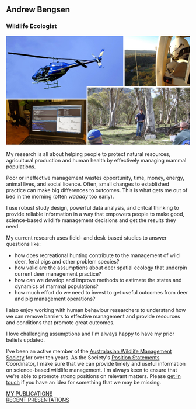 ## Andrew Bengsen  
### Wildlife Ecologist

![](Media/Collage1.png)

My research is all about helping people to protect natural resources, agricultural production and human health by effectively managing mammal populations.  

Poor or ineffective management wastes opportunity, time, money, energy, animal lives, and social licence. Often, small changes to established practice can make big differences to outcomes. This is what gets me out of bed in the morning (often *waaaay* too early).   

I use robust study design, powerful data analysis, and critcal thinking to provide reliable information in a way that empowers people to make good, science-based wildlife management decisions and get the results they need.  

My current research uses field- and desk-based studies to answer questions like:  

  - how does recreational hunting contribute to the management of wild deer, feral pigs and other problem species?
  - how valid are the assumptions about deer spatial ecology that underpin current deer management practice?
  - how can we develop and improve methods to estimate the states and dynamics of mammal populations?
  - how much effort do we need to invest to get useful outcomes from deer and pig management operations?

I also enjoy working with human behaviour researchers to understand how we can remove barriers to effective management and provide resources and conditions that promote great outcomes.  

I love challenging assumptions and I'm always happy to have my prior beliefs updated.  

I've been an active member of the [Australasian Wildlife Management Society](https://www.awms.org.au/) for over ten years. As the Society's [Position Statements](https://www.awms.org.au/Position-Statements) Coordinator, I make sure that we can provide timely and useful information on science-based wildlife management. I'm always keen to ensure that we're able to promote strong positions on relevant matters. Please [get in touch](mailto:andrew.bengsen@gmail.com) if you have an idea for something that we may be missing.    


[MY PUBLICATIONS](Publications.md)  
[RECENT PRESENTATIONS](Presentations.md)


